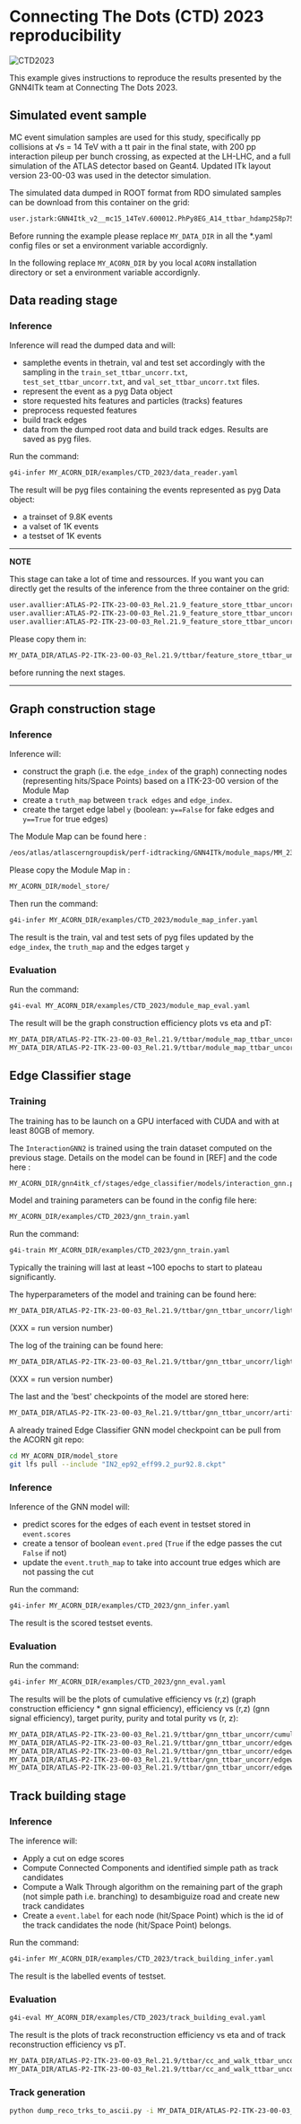 # Connecting The Dots (CTD) 2023 reproducibility

![CTD2023](banniere_CTD2023_INDICO-final-try_960-400pixels.png "CTD2023")

This example gives instructions to reproduce the results presented by the GNN4ITk team at Connecting The Dots 2023. 

## Simulated event sample

MC event simulation samples are used for this study, specifically pp collisions at √s = 14 TeV with a tt pair
in the final state, with 200 pp interaction pileup per bunch crossing, as expected at the LH-LHC, and a full
simulation of the ATLAS detector based on Geant4. Updated ITk layout version 23-00-03 was used in the detector simulation.

The simulated data dumped in ROOT format from RDO simulated samples can be download from this container on the grid: 

```bash
user.jstark:GNN4Itk_v2__mc15_14TeV.600012.PhPy8EG_A14_ttbar_hdamp258p75_nonallhad.recon.RDO.e8185_s3770_s3773_r14431
```

Before running the example please replace `MY_DATA_DIR` in all the *.yaml config files or set a environment variable accordignly. 

In the following replace `MY_ACORN_DIR` by you local `ACORN` installation directory or set a environment variable accordignly.

## Data reading stage

### Inference

Inference will read the dumped data and will: 

- samplethe events in thetrain, val and test set accordingly with the sampling in the `train_set_ttbar_uncorr.txt`, `test_set_ttbar_uncorr.txt`, and `val_set_ttbar_uncorr.txt` files.
- represent the event as a pyg Data object
- store requested hits features and particles (tracks) features
- preprocess requested features
- build track edges
- data from the dumped root data and build track edges. Results are saved as pyg files.

Run the command:

```bash
g4i-infer MY_ACORN_DIR/examples/CTD_2023/data_reader.yaml
```

The result will be pyg files containing the events represented as pyg Data object:
- a trainset of 9.8K events
- a valset of 1K events
- a testset of 1K events

---
**NOTE**

This stage can take a lot of time and ressources. If you want you can directly get the results of the inference from the three container on the grid:

```bash
user.avallier:ATLAS-P2-ITK-23-00-03_Rel.21.9_feature_store_ttbar_uncorr_v1_trainset
user.avallier:ATLAS-P2-ITK-23-00-03_Rel.21.9_feature_store_ttbar_uncorr_v1_valset
user.avallier:ATLAS-P2-ITK-23-00-03_Rel.21.9_feature_store_ttbar_uncorr_v1_testset
```

Please copy them in:
```bash
MY_DATA_DIR/ATLAS-P2-ITK-23-00-03_Rel.21.9/ttbar/feature_store_ttbar_uncorr/
``````
before running the next stages.

---

## Graph construction stage

### Inference

Inference will: 
- construct the graph (i.e. the `edge_index` of the graph) connecting nodes (representing hits/Space Points) based on a ITK-23-00 version of the Module Map
- create a `truth_map` between `track edges` and `edge_index`.
- create the target edge label `y` (boolean: `y==False` for fake edges and `y==True` for true edges)

The Module Map can be found here : 

```bash
/eos/atlas/atlascerngroupdisk/perf-idtracking/GNN4ITk/module_maps/MM_23/MMtriplet_1GeV_3hits_noE__merged__sorted.txt
```

Please copy the Module Map in :

```bash 
MY_ACORN_DIR/model_store/
```

Then run the command:

```bash
g4i-infer MY_ACORN_DIR/examples/CTD_2023/module_map_infer.yaml
```

The result is the train, val and test sets of pyg files updated by the `edge_index`, the `truth_map` and the edges target `y`

### Evaluation

Run the command:

```bash
g4i-eval MY_ACORN_DIR/examples/CTD_2023/module_map_eval.yaml
```

The result will be the graph construction efficiency plots vs eta and pT:

```bash
MY_DATA_DIR/ATLAS-P2-ITK-23-00-03_Rel.21.9/ttbar/module_map_ttbar_uncorr/edgewise_efficiency_eta.png
MY_DATA_DIR/ATLAS-P2-ITK-23-00-03_Rel.21.9/ttbar/module_map_ttbar_uncorr/edgewise_efficiency_pt.png
```


## Edge Classifier stage

### Training

The training has to be launch on a GPU interfaced with CUDA and with at least 80GB of memory.  

The `InteractionGNN2` is trained using the train dataset computed on the previous stage. 
Details on the model can be found in [REF] and the code here : 

```bash
MY_ACORN_DIR/gnn4itk_cf/stages/edge_classifier/models/interaction_gnn.py
```

Model and training parameters can be found in the config file here:

```bash
MY_ACORN_DIR/examples/CTD_2023/gnn_train.yaml
```
 
Run the command:

```bash
g4i-train MY_ACORN_DIR/examples/CTD_2023/gnn_train.yaml
```

Typically the training will last at least ~100 epochs to start to plateau significantly.

The hyperparameters of the model and training can be found here:
```bash
MY_DATA_DIR/ATLAS-P2-ITK-23-00-03_Rel.21.9/ttbar/gnn_ttbar_uncorr/lightning_logs/version_XXX/hparams.yaml
```
(XXX = run version number)

The log of the training can be found here:
```bash
MY_DATA_DIR/ATLAS-P2-ITK-23-00-03_Rel.21.9/ttbar/gnn_ttbar_uncorr/lightning_logs/version_XXX/metrics.csv
```
(XXX = run version number)

The last and the 'best' checkpoints of the model are stored here:

```bash
MY_DATA_DIR/ATLAS-P2-ITK-23-00-03_Rel.21.9/ttbar/gnn_ttbar_uncorr/artifacts
```

A already trained Edge Classifier GNN model checkpoint can be pull from the ACORN git repo:

```bash
cd MY_ACORN_DIR/model_store
git lfs pull --include "IN2_ep92_eff99.2_pur92.8.ckpt"
```

### Inference

Inference of the GNN model will:
- predict scores for the edges of each event in testset stored in `event.scores` 
- create a tensor of boolean `event.pred` (`True` if the edge passes the cut `False` if not)
- update the `event.truth_map` to take into account true edges which are not passing the cut

Run the command:

```bash
g4i-infer MY_ACORN_DIR/examples/CTD_2023/gnn_infer.yaml
```

The result is the scored testset events.

### Evaluation

Run the command:

```bash
g4i-infer MY_ACORN_DIR/examples/CTD_2023/gnn_eval.yaml
```
The results will be the plots of cumulative efficiency vs (r,z) (graph construction efficiency * gnn signal efficiency), efficiency vs (r,z) (gnn signal efficiency), target purity, purity and total purity vs (r, z):

```bash
MY_DATA_DIR/ATLAS-P2-ITK-23-00-03_Rel.21.9/ttbar/gnn_ttbar_uncorr/cumulative_edgewise_efficiency_rz.png
MY_DATA_DIR/ATLAS-P2-ITK-23-00-03_Rel.21.9/ttbar/gnn_ttbar_uncorr/edgewise_efficiency_rz.png
MY_DATA_DIR/ATLAS-P2-ITK-23-00-03_Rel.21.9/ttbar/gnn_ttbar_uncorr/edgewise_target_purity_rz.png
MY_DATA_DIR/ATLAS-P2-ITK-23-00-03_Rel.21.9/ttbar/gnn_ttbar_uncorr/edgewise_masked_purity_rz.png
MY_DATA_DIR/ATLAS-P2-ITK-23-00-03_Rel.21.9/ttbar/gnn_ttbar_uncorr/edgewise_total_purity_rz.png
```

## Track building stage

### Inference

The inference will:
- Apply a cut on edge scores
- Compute Connected Components and identified simple path as track candidates
- Compute a Walk Through algorithm on the remaining part of the graph (not simple path i.e. branching) to desambiguize road and create new track candidates
- Create a `event.label` for each node (hit/Space Point) which is the id of the track candidates the node (hit/Space Point) belongs. 

Run the command:

```bash
g4i-infer MY_ACORN_DIR/examples/CTD_2023/track_building_infer.yaml
```

The result is the labelled events of testset.

### Evaluation

```bash
g4i-eval MY_ACORN_DIR/examples/CTD_2023/track_building_eval.yaml
```
The result is the plots of track reconstruction efficiency
vs eta and of track reconstruction efficiency
vs pT.

```bash
MY_DATA_DIR/ATLAS-P2-ITK-23-00-03_Rel.21.9/ttbar/cc_and_walk_ttbar_uncorr/track_reconstruction_eff_vs_eta.png
MY_DATA_DIR/ATLAS-P2-ITK-23-00-03_Rel.21.9/ttbar/cc_and_walk_ttbar_uncorr/track_reconstruction_eff_vs_pt.png
```

### Track generation

```bash
python dump_reco_trks_to_ascii.py -i MY_DATA_DIR/ATLAS-P2-ITK-23-00-03_Rel.21.9/ttbar/cc_and_walk_ttbar_uncorr/testset -o MY_DATA_DIR/ATLAS-P2-ITK-23-00-03_Rel.21.9/ttbar/cc_and_walk_ttbar_uncorr/tracks/
```